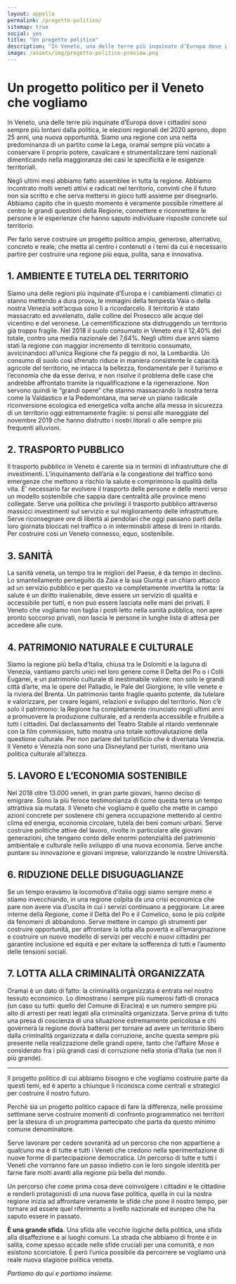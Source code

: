 ```yaml
---
layout: appello
permalink: /progetto-politico/
sitemap: true
social: yes
title: "Un progetto politico"
description: "In Veneto, una delle terre più inquinate d’Europa dove i cittadini sono sempre più lontani dalla politica, le elezioni regionali del 2020 aprono, dopo 25 anni, una nuova opportunità."
image: /assets/img/progetto-politico-preview.png
---
```


# Un progetto politico per il Veneto che vogliamo

In Veneto, una delle terre più inquinate d’Europa dove i cittadini sono sempre più lontani dalla politica, le elezioni regionali del 2020 aprono, dopo 25 anni, una nuova opportunità. Siamo una regione con una netta predominanza di un partito come la Lega, oramai sempre più vocato a conservare il proprio potere, cavalcare e strumentalizzare temi nazionali dimenticando nella maggioranza dei casi le specificità e le esigenze territoriali.

Negli ultimi mesi abbiamo fatto assemblee in tutta la regione. Abbiamo incontrato molti veneti attivi e radicati nel territorio, convinti che il futuro non sia scritto e che serva mettersi in gioco tutti assieme per disegnarlo.
Abbiamo capito che in questo momento è veramente possibile rimettere al centro le grandi questioni della Regione, connettere e riconnettere le persone e le esperienze che hanno saputo individuare risposte concrete sul territorio.

Per farlo serve costruire un progetto politico ampio, generoso, alternativo, concreto e reale, che metta al centro i contenuti e i temi da cui è necessario partire per costruire una regione più equa, pulita, sana e innovativa.

## 1. AMBIENTE E TUTELA DEL TERRITORIO

Siamo una delle regioni più inquinate d’Europa e i cambiamenti climatici ci stanno mettendo a dura prova, le immagini della tempesta Vaia o della nostra Venezia sott’acqua sono lì a ricordarcelo. Il territorio è stato massacrato ed avvelenato, dalle colline del Prosecco alle acque del vicentino e del veronese.
La cementificazione sta distruggendo un territorio già troppo fragile.
Nel 2018 iI suolo consumato in Veneto era il 12,40% del totale, contro una media nazionale del 7,64%. Negli ultimi due anni siamo stati la regione con maggior incremento di territorio consumato, avvicinandoci all’unica Regione che fa peggio di noi, la Lombardia. Un consumo di suolo così sfrenato riduce in maniera consistente le capacità agricole del territorio, ne intacca la bellezza, fondamentale per il turismo e l’economia che da esse deriva, e non risolve il problema delle case che andrebbe affrontato tramite la riqualificazione e la rigenerazione.
Non servono quindi le “grandi opere” che stanno massacrando la nostra terra come la Valdastico e la Pedemontana, ma serve un piano radicale riconversione ecologica ed energetica volta anche alla messa in sicurezza di un territorio oggi estremamente fragile: si pensi alle mareggiate del novembre 2019 che hanno distrutto i nostri litorali o alle sempre più frequenti alluvioni.

## 2. TRASPORTO PUBBLICO

Il trasporto pubblico in Veneto è carente sia in termini di infrastrutture che di investimenti. L’inquinamento dell’aria e la congestione del traffico sono emergenze che mettono a rischio la salute e comprimono la qualità della vita. E’ necessario far evolvere il trasporto delle persone e delle merci verso un modello sostenibile che sappia dare centralità alle province meno collegate. Serve una politica che privilegi il trasporto pubblico attraverso massicci investimenti sul servizio e sul miglioramento delle infrastrutture. Serve riconsegnare ore di libertà ai pendolari che oggi passano parti della loro giornata bloccati nel traffico o in interminabili attese di treni in ritardo. Per costruire così un Veneto connesso, equo, sostenibile.

## 3. SANITÀ

La sanità veneta, un tempo tra le migliori del Paese, è da tempo in declino. Lo smantellamento perseguito da Zaia e la sua Giunta è un chiaro attacco ad un servizio pubblico e per questo va completamente invertita la rotta: la salute è un diritto inalienabile, deve essere un servizio di qualità e accessibile per tutti, e non può essere lasciata nelle mani dei privati. Il Veneto che vogliamo non taglia i posti letto nella sanità pubblica, non apre pronto soccorso privati, non lascia le persone in lunghe lista di attesa per accedere alle cure.

## 4. PATRIMONIO NATURALE E CULTURALE

Siamo la regione più bella d’Italia, chiusa tra le Dolomiti e la laguna di Venezia, vantiamo parchi unici nel loro genere come Il Delta del Po o i Colli Euganei, e un patrimonio culturale di inestimabile valore: non solo le grandi città d’arte, ma le opere del Palladio, le Pale del Giorgione, le ville venete e la riviera del Brenta. Un patrimonio tanto fragile quanto potente, da tutelare e valorizzare, per creare legami, relazioni e sviluppo del territorio.
Non c’è solo il patrimonio: la Regione ha completamente rinunciato negli ultimi anni a promuovere la produzione culturale, ed a renderla accessibile e fruibile a tutti i cittadini. Dal declassamento del Teatro Stabile al ritardo ventennale con la film commission, tutto mostra una totale sottovalutazione della questione culturale. Per non parlare del turistificio che è diventata Venezia. Il Veneto e Venezia non sono una Disneyland per turisti, meritano una politica culturale all’altezza.

## 5. LAVORO E L’ECONOMIA SOSTENIBILE

Nel 2018 oltre 13.000 veneti, in gran parte giovani, hanno deciso di emigrare. Sono la più feroce testimonianza di come questa terra un tempo attrattiva sia mutata.
Il Veneto che vogliamo è quello che mette in campo azioni concrete per sostenere chi genera occupazione mettendo al centro clima ed energia, economia circolare, tutela dei beni comuni urbani.
Serve costruire politiche attive del lavoro, rivolte in particolare alle giovani generazioni, che tengano conto delle enormi potenzialità del patrimonio ambientale e culturale nello sviluppo di una nuova economia. Serve anche puntare su innovazione e giovani imprese, valorizzando le nostre Università.

## 6. RIDUZIONE DELLE DISUGUAGLIANZE

Se un tempo eravamo la locomotiva d’italia oggi siamo sempre meno e stiamo invecchiando, in una regione colpita da una crisi economica che pare non avere via d’uscita in cui i servizi continuano a peggiorare.
Le aree interne della Regione, come il Delta del Po e il Comelico, sono le più colpite da fenomeni di abbandono. Serve mettere in campo gli strumenti per costruire opportunità, per affrontare la lotta alla povertà e all’emarginazione e costruire un nuovo modello di servizi per vecchi e nuovi cittadini per garantire inclusione ed equità e per evitare la sofferenza di tutti e l’aumento delle tensioni sociali.

## 7. LOTTA ALLA CRIMINALITÀ ORGANIZZATA

Oramai è un dato di fatto: la criminalità organizzata è entrata nel nostro tessuto economico. Lo dimostrano i sempre più numerosi fatti di cronaca (un caso su tutti: quello del Comune di Eraclea) e un numero sempre più alto di arresti per reati legati alla criminalità organizzata. Serve prima di tutto una presa di coscienza di una situazione estremamente pericolosa e chi governerà la regione dovrà battersi per tornare ad avere un territorio libero dalla criminalità organizzata e dalla corruzione, anche questa sempre più presente nella realizzazione delle grandi opere, tanto che l’affaire Mose è considerato fra i più grandi casi di corruzione nella storia d’Italia (se non il più grande).

---

Il progetto politico di cui abbiamo bisogno e che vogliamo costruire parte da questi temi, ed è aperto a chiunque li riconosca come centrali e strategici per costruire il nostro futuro.

Perchè sia un progetto politico capace di fare la differenza, nelle prossime settimane serve costruire momenti di confronto programmatico nei territori per la stesura di un programma partecipato che parta da questo minimo comune denominatore.

Serve lavorare per cedere sovranità ad un percorso che non appartiene a qualcuno ma è di tutte e tutti i Veneti che credono nella sperimentazione di nuove forme di partecipazione democratica. Un percorso di tutte e tutti i Veneti che vorranno fare un passo indietro con le loro singole identità per farne fare molti avanti alla regione più bella del mondo.

Un percorso che come prima cosa deve coinvolgere i cittadini e le cittadine e renderli protagonisti di una nuova fase politica, quella in cui la nostra regione inizia ad affrontare veramente le sfide che pone il nostro tempo, per tornare ad essere quel riferimento a livello nazionale ed europeo che ha saputo essere in passato.

**È una grande sfida.**
Una sfida alle vecchie logiche della politica, una sfida alla disaffezione e ai luoghi comuni. La strada che abbiamo di fronte è in salita, come spesso accade nelle sfide cruciali per una comunità, e non esistono scorciatoie. È però l’unica possibile da percorrere se vogliamo una reale nuova stagione politica veneta.

_Partiamo da qui e partiamo insieme._
